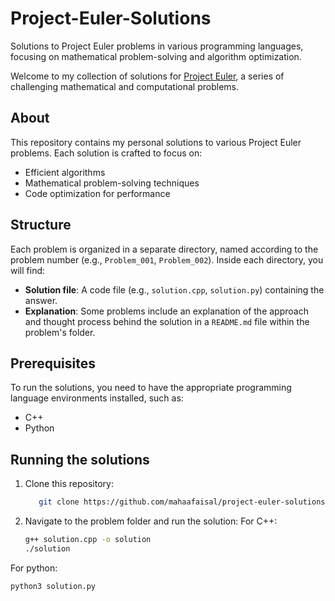 # Project-Euler-Solutions
Solutions to Project Euler problems in various programming languages, focusing on mathematical problem-solving and algorithm optimization.


Welcome to my collection of solutions for [Project Euler](https://projecteuler.net/), a series of challenging mathematical and computational problems.

## About

This repository contains my personal solutions to various Project Euler problems. Each solution is crafted to focus on:

- Efficient algorithms
- Mathematical problem-solving techniques
- Code optimization for performance

## Structure

Each problem is organized in a separate directory, named according to the problem number (e.g., `Problem_001`, `Problem_002`). Inside each directory, you will find:

- **Solution file**: A code file (e.g., `solution.cpp`, `solution.py`) containing the answer.
- **Explanation**: Some problems include an explanation of the approach and thought process behind the solution in a `README.md` file within the problem's folder.

## Prerequisites

To run the solutions, you need to have the appropriate programming language environments installed, such as:

- C++
- Python

## Running the solutions 
1. Clone this repository:
   ```bash
      git clone https://github.com/mahaafaisal/project-euler-solutions.git
2. Navigate to the problem folder and run the solution:
For C++:
      ```bash
   g++ solution.cpp -o solution
   ./solution
For python:
   ```bash
   python3 solution.py
